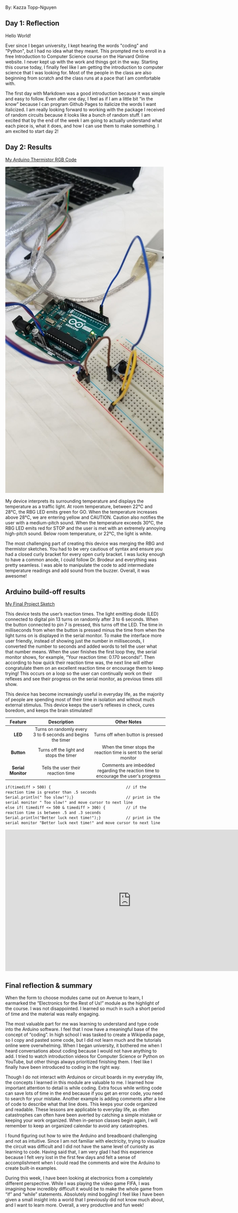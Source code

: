 By: Kazza Topp-Nguyen

## Day 1: Reflection
<!--
In this section, provide a ~250 word reflection on your first day of the module, and discuss why you're interested in this module and what you hope to take away from it.
-->

Hello World!

Ever since I began university, I kept hearing the words "coding" and "Python", but I had no idea what they meant. This prompted me to enroll in a free Introduction to Computer Science course on the Harvard Online website. I never kept up with the work and things got in the way. Starting this course today, I finally feel like I am getting the introduction to computer science that I was looking for. Most of the people in the class are also beginning from scratch and the class runs at a pace that I am comfortable with. 

The first day with Markdown was a good introduction because it was simple and easy to follow. Even after one day, I feel as if I am a little bit “in the know” because I can program Github Pages to italicize the words I want italicized. I am really looking forward to working with the package I received of random circuits because it looks like a bunch of random stuff. I am excited that by the end of the week I am going to actually understand what each piece is, what it does, and how I can use them to make something. I am excited to start day 2!

## Day 2: Results

[My Arduino Thermistor RGB Code](https://github.com/inspire-1a03/intersession-2020-kazzatopp-nguyen/blob/master/thermistor___RBG_v7_done.ino)

![A photo of an arduino circuit with a button](images/Button.jpg "Arduino Circuit from the Button Example")

My device interprets its surrounding temperature and displays the temperature as a traffic light. At room temperature, between 22°C and 28°C, the RBG LED emits green for GO. When the temperature increases above 28°C, we are entering yellow and CAUTION. Caution also notifies the user with a medium-pitch sound. When the temperature exceeds 30°C, the RBG LED emits red for STOP and the user is met with an extremely annoying high-pitch sound. Below room temperature, or 22°C, the light is white. 

The most challenging part of creating this device was merging the RBG and thermistor sketches. You had to be very cautious of syntax and ensure you had a closed curly bracket for every open curly bracket. I was lucky enough to have a common anode, I could follow Dr. Brodeur and everything was pretty seamless. I was able to manipulate the code to add intermediate temperature readings and add sound from the buzzer. Overall, it was awesome!

## Arduino build-off results

[My Final Project Sketch](https://github.com/inspire-1a03/intersession-2020-kazzatopp-nguyen/blob/master/Reflex_test_v6.ino)

This device tests the user’s reaction times. The light emitting diode (LED) connected to digital pin 13 turns on randomly after 3 to 6 seconds. When the button connected to pin 7 is pressed, this turns off the LED. The time in milliseconds from when the button is pressed minus the time from when the light turns on is displayed in the serial monitor. To make the interface more user friendly, instead of showing just the number in milliseconds, I converted the number to seconds and added words to tell the user what that number means. When the user finishes the first loop they, the serial monitor shows, for example, “Your reaction time: 0.170 seconds!”. Then according to how quick their reaction time was, the next line will either congratulate them on an excellent reaction time or encourage them to keep trying! This occurs on a loop so the user can continually work on their reflexes and see their progress on the serial monitor, as previous times still show. 

This device has become increasingly useful in everyday life, as the majority of people are spending most of their time in isolation and without much external stimulus. This device keeps the user’s reflexes in check, cures boredom, and keeps the brain stimulated!

| Feature | Description | Other Notes |
|:---------:|:-------------:|:-------------:|
|**LED**| Turns on randomly every 3 to 6 seconds and begins the timer| Turns off when button is pressed            |
|**Button**| Turns off the light and stops the timer|When the timer stops the reaction time is sent to the serial monitor|
|**Serial Monitor**| Tells the user their reaction time | Comments are imbedded regarding the reaction time to encourage the user's progress |

```
if(timediff > 500) {                                 // if the reaction time is greater than .5 seconds 
Serial.println(" Too slow!");}                       // print in the serial monitor " Too slow!" and move cursor to next line
else if( timediff <= 500 & timediff > 300) {         // if the reaction time is between .5 and .3 seconds
Serial.println("Better luck next time!");}           // print in the serial monitor "Better luck next time!" and move cursor to next line
```

<iframe width="789" height="444" src="https://www.youtube.com/embed/52CBKDwjjVw" frameborder="0" allow="accelerometer; autoplay; encrypted-media; gyroscope; picture-in-picture" allowfullscreen></iframe>


## Final reflection & summary

When the form to choose modules came out on Avenue to learn, I earmarked the “Electronics for the Rest of Us!” module as the highlight of the course. I was not disappointed. I learned so much in such a short period of time and the material was really engaging. 

The most valuable part for me was learning to understand and type code into the Arduino software. I feel that I now have a meaningful base of the concept of “coding”. In high school I was tasked to create a Wikipedia page, so I copy and pasted some code, but I did not learn much and the tutorials online were overwhelming. When I began university, it bothered me when I heard conversations about coding because I would not have anything to add. I tried to watch introduction videos for Computer Science or Python on YouTube, but other things always prioritized finishing them. I feel like I finally have been introduced to coding in the right way.

Though I do not interact with Arduinos or circuit boards in my everyday life, the concepts I learned in this module are valuable to me. I learned how important attention to detail is while coding. Extra focus while writing code can save lots of time in the end because if you get an error code, you need to search for your mistake. Another example is adding comments after a line of code to describe what that line does. This keeps your code organized and readable. These lessons are applicable to everyday life, as often catastrophes can often have been averted by catching a simple mistake or keeping your work organized. When in-person classes begin again, I will remember to keep an organized calendar to avoid any catastrophes. 

I found figuring out how to wire the Arduino and breadboard challenging and not as intuitive. Since I am not familiar with electricity, trying to visualize the circuit was difficult and I did not have the same level of curiosity as learning to code. Having said that, I am very glad I had this experience because I felt very lost in the first few days and felt a sense of accomplishment when I could read the comments and wire the Arduino to create built-in examples. 

During this week, I have been looking at electronics from a completely different perspective. While I was playing the video game FIFA, I was imagining how incredibly difficult it would be to make the whole game from “if” and “while” statements. Absolutely mind boggling! I feel like I have been given a small insight into a world that I previously did not know much about, and I want to learn more. Overall, a very productive and fun week!


